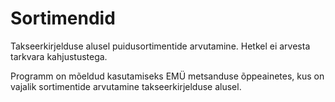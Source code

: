 # Sortimendid

Takseerkirjelduse alusel puidusortimentide arvutamine. Hetkel ei arvesta tarkvara kahjustustega. 

Programm on mõeldud kasutamiseks EMÜ metsanduse õppeainetes, kus on vajalik sortimentide arvutamine takseerkirjelduse alusel.
